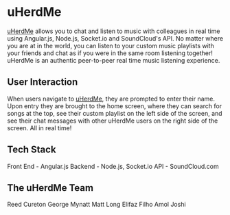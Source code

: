 # uHerdMe

[uHerdMe](https://uHerdMe.herokuapp.com) allows you to chat and listen to music with colleagues in real time using Angular.js, Node.js, Socket.io and SoundCloud's API.  No matter where you are at in the world, you can listen to your custom music playlists with your friends and chat as if you were in the same room listening together!  uHerdMe is an authentic peer-to-peer real time music listening experience.  

## User Interaction

When users navigate to [uHerdMe](https://uHerdMe.herokuapp.com), they are prompted to enter their name.  Upon entry they are brought to the home screen, where they can search for songs at the top, see their custom playlist on the left side of the screen, and see their chat messages with other uHerdMe users on the right side of the screen.  All in real time!

## Tech Stack

Front End - Angular.js
Backend - Node.js, Socket.io
API - SoundCloud.com

## The uHerdMe Team

Reed Cureton
George Mynatt
Matt Long
Elifaz Filho
Amol Joshi




